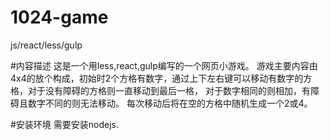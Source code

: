 # 1024-game
js/react/less/gulp


#内容描述
这是一个用less,react,gulp编写的一个网页小游戏。
游戏主要内容由4x4的放个构成，初始时2个方格有数字，通过上下左右键可以移动有数字的方格，对于没有障碍的方格则一直移动到最后一格，
对于数字相同的则相加，有障碍且数字不同的则无法移动。
每次移动后将在空的方格中随机生成一个2或4。

#安装环境
需要安装nodejs.
